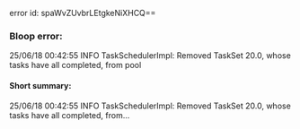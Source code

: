 error id: spaWvZUvbrLEtgkeNiXHCQ==
### Bloop error:

25/06/18 00:42:55 INFO TaskSchedulerImpl: Removed TaskSet 20.0, whose tasks have all completed, from pool
#### Short summary: 

25/06/18 00:42:55 INFO TaskSchedulerImpl: Removed TaskSet 20.0, whose tasks have all completed, from...